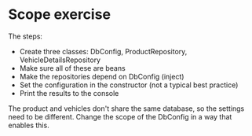 # Scope exercise

The steps:
- Create three classes: DbConfig, ProductRepository, VehicleDetailsRepository
- Make sure all of these are beans
- Make the repositories depend on DbConfig (inject)
- Set the configuration in the constructor (not a typical best practice)
- Print the results to the console 

The product and vehicles don't share the same database, so the settings need to be different.
Change the scope of the DbConfig in a way that enables this.